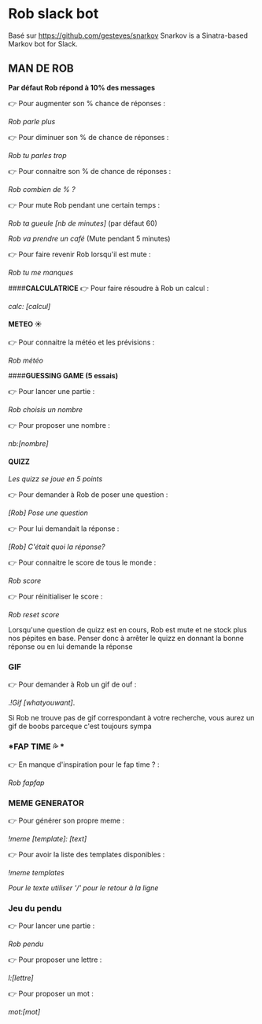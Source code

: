# Rob slack bot

Basé sur https://github.com/gesteves/snarkov
Snarkov is a Sinatra-based Markov bot for Slack.

## **MAN DE ROB**

**Par défaut Rob répond à 10% des messages**

 :point_right: Pour augmenter son % chance de réponses :

_Rob parle plus_

 :point_right: Pour diminuer son % de chance de réponses :

​_Rob tu parles trop_​

 :point_right: Pour connaitre son % de chance de réponses :

​_Rob combien de % ?_​

 :point_right: Pour mute Rob pendant une certain temps :

​_Rob ta gueule [nb de minutes]_​ (par défaut 60)

​_Rob va prendre un café_​ (Mute pendant 5 minutes)

 :point_right: Pour faire revenir Rob lorsqu'il est mute :

​_Rob tu me manques_​


####**CALCULATRICE**
 :point_right: Pour faire résoudre à Rob un calcul :

​_calc: [calcul]_​

#### **METEO :sunny:**

 :point_right: Pour connaitre la météo et les prévisions :

​_Rob météo_​

####**GUESSING GAME (5 essais)**

:point_right: Pour lancer une partie :

​_Rob choisis un nombre_​

:point_right: Pour proposer une nombre :

​_nb:[nombre]_​

#### **QUIZZ**

*Les quizz se joue en 5 points*

:point_right: Pour demander à Rob de poser une question :

​_[Rob] Pose une question_​

:point_right: Pour lui demandait la réponse :

​_[Rob] C'était quoi la réponse?_​

:point_right: Pour connaitre le score de tous le monde :

​_Rob score_​

:point_right: Pour réinitialiser le score :

​_Rob reset score_​

Lorsqu'une question de quizz est en cours, Rob est mute et ne stock plus nos pépites en base. Penser donc à arrêter le quizz en donnant la bonne réponse ou en lui demande la réponse

### **GIF** 

:point_right: Pour demander à Rob un gif de ouf :

._!Gif [whatyouwant]_.

 Si Rob ne trouve pas de gif correspondant à votre recherche, vous aurez un gif de boobs parceque c'est toujours sympa 

### *FAP TIME :sweat_drops: *

:point_right: En manque d'inspiration pour le fap time ? :

_Rob fapfap_

### **MEME GENERATOR**

:point_right: Pour générer son propre meme :

_!meme [template]: [text]_

:point_right: Pour avoir la liste des templates disponibles :

_!meme templates_

*Pour le texte utiliser '/' pour le retour à la ligne*


### **Jeu du pendu**

:point_right: Pour lancer une partie :

*_Rob pendu_*

:point_right: Pour proposer une lettre :

*_l:[lettre]_*

:point_right: Pour proposer un mot :

*_mot:[mot]_*


